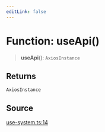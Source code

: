 ```yaml
---
editLink: false
---
```


# Function: useApi()

> **useApi**(): `AxiosInstance`

## Returns

`AxiosInstance`

## Source

[use-system.ts:14](https://github.com/directus/directus/blob/7789a6c53/packages/composables/src/use-system.ts#L14)
